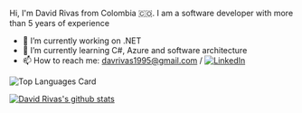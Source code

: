 Hi, I'm David Rivas from Colombia 🇨🇴. I am a software developer with more than 5 years of experience

- 🔭 I’m currently working on .NET
- 🌱 I’m currently learning C#, Azure and software architecture
- 📫 How to reach me: davrivas1995@gmail.com / [![LinkedIn](https://img.shields.io/badge/LinkedIn-0077B5?style=for-the-badge&logo=linkedin&logoColor=white)](https://www.linkedin.com/in/davrivas/)


![Top Languages Card](https://github-readme-stats.vercel.app/api/top-langs/?username=davrivas&theme=react&layout=compact)


[![David Rivas's github stats](https://github-readme-stats.vercel.app/api?username=davrivas&theme=react)](https://github.com/anuraghazra/github-readme-stats)
